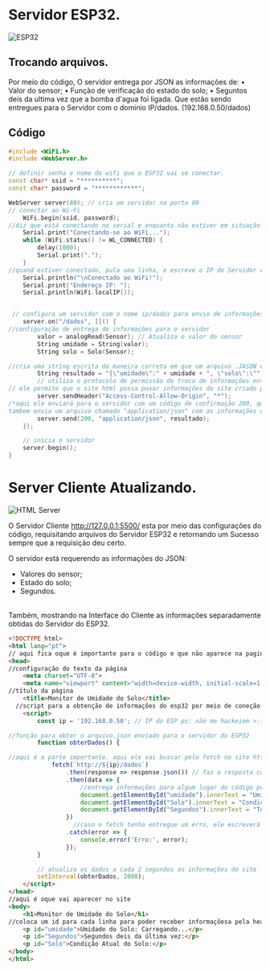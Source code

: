 # Servidor ESP32.

![ESP32](https://github.com/user-attachments/assets/1bd1d923-cc3a-49d5-869f-6020a2fab011)

## Trocando arquivos.

Por meio do código, O servidor entrega por JSON as informações de:
•	Valor do sensor;
•	Função de verificação do estado do solo;
•	Seguntos deis da ultima vez que a bomba d'agua foi ligada.
Que estão sendo entregues para o Servidor com o dominio IP/dados. (192.168.0.50/dados)

## Código

```cpp
#include <WiFi.h>
#include <WebServer.h>

// definir senha e nome do wifi que o ESP32 vai se conectar.
const char* ssid = "**********"; 
const char* password = "************";

WebServer server(80); // cria um servidor na porta 80
// conectar ao Wi-Fi
    WiFi.begin(ssid, password);
//diz que está conectando no serial e enquanto não estiver em situação de conectado, ele escreverá pontos até conectar.
    Serial.print("Conectando-se ao WiFi...");
    while (WiFi.status() != WL_CONNECTED) {
        delay(1000);
        Serial.print(".");
    }
//quand estiver conectado, pula uma linha, e escreve o IP do Servidor criado pelo ESP32 que será usado depois
    Serial.println("\nConectado ao WiFi!");
    Serial.print("Endereço IP: ");
    Serial.println(WiFi.localIP());


 // configura um servidor com o nome ip/dados para envio de informações.
    server.on("/dados", []() {
//configuração de entrega de informações para o servidor
        valor = analogRead(Sensor); // Atualiza o valor do sensor
        String umidade = String(valor);
        String solo = Solo(Sensor);

//cria uma string escrita da maneira correta em que um arquivo .JASON é escrito.
        String resultado = "{\"umidade\":" + umidade + ", \"solo\":\"" + solo + "\", \"segundos\":" + String(segundos) + "}";
        // utiliza o protocolo de permissão de troca de informações entre site chamado  Cross-Origin Resource Sharing (CORS)
// ele permite que o site html possa puxar informações do site criado pelo esp, Como foi colocado um "*" no parametro, ele permitira que qualquer um possa puxar as informações do ESP32.
        server.sendHeader("Access-Control-Allow-Origin", "*");
/*aqui ele enviará para o servidor com um código de confirmação 200, que para o HTML significa OK. Caso de erro de retorno do sinal ele retornara um 404, oque não é um ok.
tambem envia um arquivo chamado "application/json" com as informações de resultado para o servidor, tal arquivo será no futuro puxado pelo HTML.    */
        server.send(200, "application/json", resultado);
    });

    // inicia o servidor
    server.begin();
}
```


# Server Cliente Atualizando.
 
![HTML Server](https://github.com/user-attachments/assets/013383a3-9099-4e5f-8f96-f1735d7e27be)

O Servidor Cliente http://127.0.0.1:5500/ esta por meio das configurações do código, requisitando arquivos do Servidor ESP32 e retornando um Sucesso sempre que a requisição deu certo.
 
O servidor está requerendo as informações do JSON:
- Valores do sensor;
- Estado do solo;
- Segundos.


<br> Também, mostrando na Interface do Cliente as informações separadamente obtidas do Servidor do ESP32.<br>


```HTML
<!DOCTYPE html>
<html lang="pt">
// aqui fica oque é importante para o código e que não aparece na pagina para o cliente.
<head>
//configuração do texto da página
    <meta charset="UTF-8">
    <meta name="viewport" content="width=device-width, initial-scale=1.0">
//título da página
    <title>Monitor de Umidade do Solo</title>
  //script para a obtenção de informações do esp32 por meio de coneção peer-to-peer
    <script>
        const ip = '192.168.0.50'; // IP do ESP ps: não me hackeiem >:(

//função para obter o arquivo.json enviado para o servidor do ESP32
        function obterDados() {

//aqui é a parte importante. aqui ele vai buscar pelo fetch no site http:// o IP do esp/dados. Site este que está sendo criado pelo ESP32.
            fetch(`http://${ip}/dados`)
                .then(response => response.json()) // faz a resposta como JSON
                .then(data => {
                    //entrega informações para algum lugar do código por Id.
                    document.getElementById("umidade").innerText = "Umidade do Solo: " + data.umidade;
                    document.getElementById("Solo").innerText = "Condição atual do Solo: " + data.solo;
                    document.getElementById("Segundos").innerText = "Tempo desde a última vez ligada a bomba: " + data.segundos + " Segundos.";
                })
                  //caso o fetch tenha entregue um erro, ele escreverá no Console do site um erro.
                .catch(error => {
                    console.error('Erro:', error);
                });
        }

        // atualiza os dados a cada 2 segundos as informações do site
        setInterval(obterDados, 2000);
    </script>
</head>
//aqui é oque vai aparecer no site
<body>
    <h1>Monitor de Umidade do Solo</h1>
//coloca um id para cada linha para poder receber informaçõesa pela head
    <p id="umidade">Umidade do Solo: Carregando...</p>
    <p id="Segundos">Segundos deis da última vez:</p>
    <p id="Solo">Condição Atual do Solo:</p>
</body>
</html>

```
